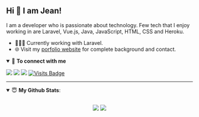## Hi 👋 I am Jean! 

I am a developer who is passionate about technology. Few tech that I enjoy working in are Laravel, Vue.js, Java, JavaScript, HTML, CSS and Heroku. 

- 👨🏽‍💻 Currently working with Laravel.
- 🌐 Visit my [porfolio website](https://jeanpdt.github.io/portifolio/) for complete background and contact.

<details open>
<summary>🤝 <b>To connect with me</b></summary>

<p align = "center">
 
[<img src ="https://img.shields.io/badge/portfolio-%23.svg?&style=for-the-badge&logo=&logoColor=white%22">](https://jeanpdt.github.io/portifolio/)
[<img src="https://img.shields.io/badge/linkedin-%230077B5.svg?&style=for-the-badge&logo=linkedin&logoColor=white" />](https://www.linkedin.com/in/jeansantospdt/)
[<img src="https://img.shields.io/badge/facebook-%231877F2.svg?&style=for-the-badge&logo=facebook&logoColor=white" />](https://www.facebook.com/jean.rodrigo.10485/) 
[![Visits Badge](https://badges.pufler.dev/visits/pr2tik1/pr2tik1?style=for-the-badge)](https://jeanpdt.github.io/portifolio/)

</p>

</details>

---

<details open>
 <summary> 😇 <b>My Github Stats</b>: </summary>

<br>

<p align = "center">
  <img src = "https://github-readme-stats.vercel.app/api?username=pr2tik1&show_icons=true&theme=tokyonight&line_height=27">
  <img src = "https://github-readme-stats.vercel.app/api/top-langs/?username=pr2tik1&hide=css,java,html&theme=tokyonight">
</p>

</details>

